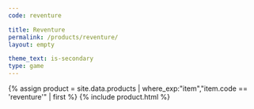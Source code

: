 ```yaml
---
code: reventure

title: Reventure
permalink: /products/reventure/
layout: empty

theme_text: is-secondary
type: game
---
```


{% assign product = site.data.products | where_exp:"item","item.code == 'reventure'" | first %}
{% include product.html %}